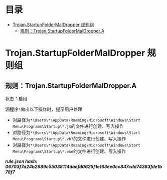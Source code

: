 



目录
==

* [Trojan.StartupFolderMalDropper 规则组](#trojanstartupfoldermaldropper-)
	* [规则：Trojan.StartupFolderMalDropper.A](#trojanstartupfoldermaldroppera)

# Trojan.StartupFolderMalDropper 规则组

## 规则：Trojan.StartupFolderMalDropper.A
  
状态：启用

源程序`*`做出以下操作时，提示用户处理
- 对路径为`*\Users\*\AppData\Roaming\Microsoft\Windows\Start Menu\Programs\Startup\*.js`的文件进行创建、写入操作
- 对路径为`*\Users\*\AppData\Roaming\Microsoft\Windows\Start Menu\Programs\Startup\*.vb?`的文件进行创建、写入操作
- 对路径为`*\Users\*\AppData\Roaming\Microsoft\Windows\Start Menu\Programs\Startup\*.exe`的文件进行创建、写入操作
  
***rule.json hash: 06703f7a24b2689c55038114daefd0625f1e163ee0cc847cdd74383fde1b78f7***